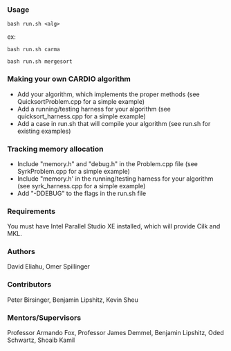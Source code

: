 ### Usage
```
bash run.sh <alg>
```
ex:
```
bash run.sh carma
```
```
bash run.sh mergesort
```

### Making your own CARDIO algorithm
*  Add your algorithm, which implements the proper methods (see QuicksortProblem.cpp for a simple example)
*  Add a running/testing harness for your algorithm (see quicksort_harness.cpp for a simple example)
*  Add a case in run.sh that will compile your algorithm (see run.sh for existing examples)

### Tracking memory allocation
*  Include "memory.h" and "debug.h" in the <algorithm>Problem.cpp file (see SyrkProblem.cpp for a simple example)
*  Include "memory.h' in the running/testing harness for your algorithm (see syrk_harness.cpp for a simple example)
*  Add "-DDEBUG" to the flags in the run.sh file

### Requirements
You must have Intel Parallel Studio XE installed, which will provide Cilk and MKL.

### Authors
David Eliahu, Omer Spillinger

### Contributors
Peter Birsinger, Benjamin Lipshitz, Kevin Sheu

### Mentors/Supervisors
Professor Armando Fox, Professor James Demmel, Benjamin Lipshitz, Oded Schwartz, Shoaib Kamil
